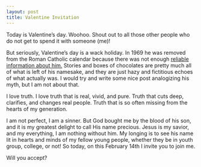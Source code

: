 ```yaml
---
layout: post
title: Valentine Invitation
---
```


Today is Valentine’s day. Woohoo. Shout out to all those other people who do not get to spend it with someone (me)!

But seriously, Valentine’s day is a wack holiday. In 1969 he was removed from the Roman Catholic calendar because there was not enough [reliable information about him.](https://www.britannica.com/biography/Saint-Valentine) Stories and boxes of chocolates are pretty much all of what is left of his namesake, and they are just hazy and fictitious echoes of what actually was. I would try and write some nice post analogizing his myth, but I am not about that. 

I love truth. I love truth that is real, vivid, and pure. Truth that cuts deep, clarifies, and changes real people. Truth that is so often missing from the hearts of my generation. 

I am not perfect, I am a sinner. But God bought me by the blood of his son, and it is my greatest delight to call His name precious. Jesus is my savior, and my everything, I am nothing without him. My longing is to see his name lit in hearts and minds of my fellow young people, whether they be in youth group, college, or not! So today, on this February 14th I invite you to join me.

Will you accept?
